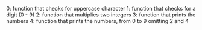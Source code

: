 0: function that checks for uppercase character
1: function that checks for a digit (0 - 9)
2: function that multiplies two integers
3: function that prints the numbers
 4: function that prints the numbers, from 0 to 9 omitting 2 and 4
